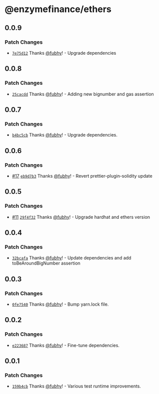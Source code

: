 # @enzymefinance/ethers

## 0.0.9

### Patch Changes

- [`7e75d12`](https://github.com/avantgardefinance/ethereum-devtools/commit/7e75d1280b56eede96adafcf52e56fd281a2b322) Thanks [@fubhy](https://github.com/fubhy)! - Upgrade dependencies

## 0.0.8

### Patch Changes

- [`25cacdd`](https://github.com/avantgardefinance/ethereum-devtools/commit/25cacddf5ec361ac0e6a8a68b0964ebfd14df47f) Thanks [@fubhy](https://github.com/fubhy)! - Adding new bignumber and gas assertion

## 0.0.7

### Patch Changes

- [`b4bc5cb`](https://github.com/avantgardefinance/ethereum-devtools/commit/b4bc5cbf416818ffadf374dac00c9f85616fd63d) Thanks [@fubhy](https://github.com/fubhy)! - Upgrade dependencies.

## 0.0.6

### Patch Changes

- [#17](https://github.com/avantgardefinance/ethereum-devtools/pull/17) [`eb9d7b3`](https://github.com/avantgardefinance/ethereum-devtools/commit/eb9d7b3311242a40148fdbd7841faec76d514791) Thanks [@fubhy](https://github.com/fubhy)! - Revert prettier-plugin-solidity update

## 0.0.5

### Patch Changes

- [#11](https://github.com/avantgardefinance/ethereum-devtools/pull/11) [`29f4f32`](https://github.com/avantgardefinance/ethereum-devtools/commit/29f4f32de8122e98519be05a3638514c31622b59) Thanks [@fubhy](https://github.com/fubhy)! - Upgrade hardhat and ethers version

## 0.0.4

### Patch Changes

- [`32bcafa`](https://github.com/avantgardefinance/ethereum-devtools/commit/32bcafae585bf397c5b9d125bdb5eb0561675cdf) Thanks [@fubhy](https://github.com/fubhy)! - Update dependencies and add toBeAroundBigNumber assertion

## 0.0.3

### Patch Changes

- [`0fe7540`](https://github.com/avantgardefinance/ethereum-devtools/commit/0fe7540cea734c39cc6f28f0e51948fec445fc01) Thanks [@fubhy](https://github.com/fubhy)! - Bump yarn.lock file.

## 0.0.2

### Patch Changes

- [`e223687`](https://github.com/avantgardefinance/ethereum-devtools/commit/e223687087f025d55019fecc6b5dc208a5d972ba) Thanks [@fubhy](https://github.com/fubhy)! - Fine-tune dependencies.

## 0.0.1

### Patch Changes

- [`159b4cb`](https://github.com/avantgardefinance/ethereum-devtools/commit/159b4cb72028311b3cc724fdd7237bbf8b60255b) Thanks [@fubhy](https://github.com/fubhy)! - Various test runtime improvements.

